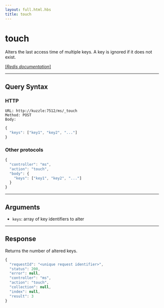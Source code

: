 ```yaml
---
layout: full.html.hbs
title: touch
---
```


# touch

Alters the last access time of multiple keys. A key is ignored if it does not exist.

[[_Redis documentation_]](https://redis.io/commands/touch)

---

## Query Syntax

### HTTP

```http
URL: http://kuzzle:7512/ms/_touch
Method: POST  
Body:
```

```js
{
  "keys": ["key1", "key2", "..."]
}
```

### Other protocols

```js
{
  "controller": "ms",
  "action": "touch",
  "body": {
    "keys": ["key1", "key2", "..."]
  }
}
```

---

## Arguments

* `keys`: array of key identifiers to alter

---

## Response

Returns the number of altered keys.

```javascript
{
  "requestId": "<unique request identifier>",
  "status": 200,
  "error": null,
  "controller": "ms",
  "action": "touch",
  "collection": null,
  "index": null,
  "result": 3
}
```
